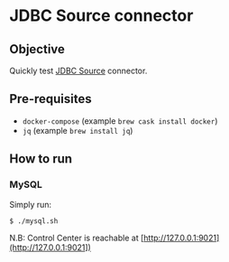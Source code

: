 # JDBC Source connector

## Objective

Quickly test [JDBC Source](https://docs.confluent.io/current/connect/kafka-connect-jdbc/source-connector/index.html#kconnect-long-jdbc-source-connector) connector.

## Pre-requisites

* `docker-compose` (example `brew cask install docker`)
* `jq` (example `brew install jq`)


## How to run

### MySQL
  
Simply run:

```
$ ./mysql.sh
```


N.B: Control Center is reachable at [http://127.0.0.1:9021](http://127.0.0.1:9021])
